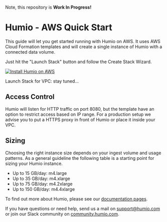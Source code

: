 Note, this repository is **Work In Progress!**

# Humio - AWS Quick Start

This guide will let you get started running with Humio on AWS.  It
uses AWS Cloud Formation templates and will create a single instance
of Humio with a connected data volume.

Just hit the "Launch Stack" button and follow the Create Stack Wizard.

[![Install Humio on AWS](https://s3.amazonaws.com/cloudformation-examples/cloudformation-launch-stack.png "Install Humio on AWS")](https://console.aws.amazon.com/cloudformation/home?#/stacks/new?stackName=Humio&templateURL=https://s3-eu-west-1.amazonaws.com/humio-aws-quick-start/single-server-cloud-formation.json)

Launch Stack for VPC: stay tuned...

## Access Control

Humio will listen for HTTP traffic on port 8080, but the template have
an option to restrict access based on IP range. For a production setup
we advise you to put a HTTPS proxy in front of Humio or place it
inside your VPC.

## Sizing

Choosing the right instance size depends on your ingest volume and
usage patterns. As a general guideline the following table is a
starting point for sizing your Humio instance.

- Up to 15 GB/day: m4.large
- Up to 35 GB/day: m4.xlarge
- Up to 75 GB/day: m4.2xlarge
- Up to 150 GB/day: m4.4xlarge

To find out more about Humio, please see our [documentation pages](https://docs.humio.com).

If you have questions or need help, send us a mail on
[support@humio.com](mailto:support@humio.com) or join our Slack
community on [community.humio.com](http://community.humio.com).
